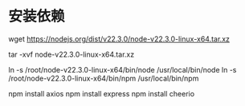 # 安装依赖

wget https://nodejs.org/dist/v22.3.0/node-v22.3.0-linux-x64.tar.xz

tar -xvf node-v22.3.0-linux-x64.tar.xz

ln -s /root/node-v22.3.0-linux-x64/bin/node /usr/local/bin/node
ln -s /root/node-v22.3.0-linux-x64/bin/npm /usr/local/bin/npm

npm install axios
npm install express
npm install cheerio
